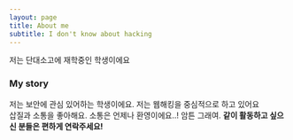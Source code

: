 ```yaml
---
layout: page
title: About me
subtitle: I don't know about hacking
---
```


 저는 단대소고에 재학중인 학생이에요

### My story

 저는 보안에 관심 있어하는 학생이에요. 저는 웹해킹을 중심적으로 하고 있어요  
 삽질과 소통을 좋아해요. 소통은 언제나 환영이에요..! 암튼 그래여. **같이 활동하고 싶으신 분들은 편하게 연락주세요!**
 
